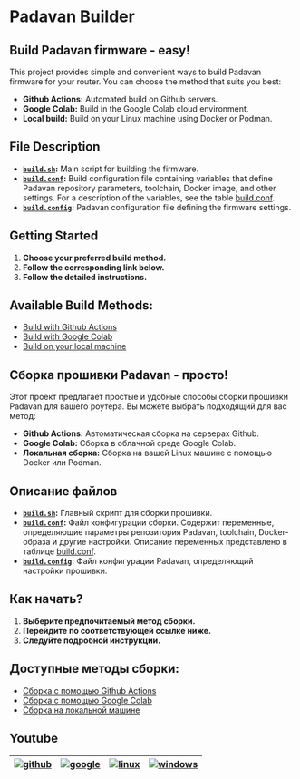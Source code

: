 # Padavan Builder

## Build Padavan firmware - easy!

This project provides simple and convenient ways to build Padavan firmware for your router. You can choose the method that suits you best:

* **Github Actions:** Automated build on Github servers. 
* **Google Colab:** Build in the Google Colab cloud environment.
* **Local build:** Build on your Linux machine using Docker or Podman.

## File Description

* **[`build.sh`](../build.sh):** Main script for building the firmware.
* **[`build.conf`](../build.conf):** Build configuration file containing variables that define Padavan repository parameters, toolchain, Docker image, and other settings. For a description of the variables, see the table [build.conf](en-US/conf.md).
* **[`build.config`](../build.config):** Padavan configuration file defining the firmware settings.

## Getting Started

1. **Choose your preferred build method.**
2. **Follow the corresponding link below.**
3. **Follow the detailed instructions.**

## Available Build Methods:

* [Build with Github Actions](en-US/github.md)
* [Build with Google Colab](en-US/google.md)
* [Build on your local machine](en-US/localhost.md)


## Сборка прошивки Padavan - просто!

Этот проект предлагает простые и удобные способы сборки прошивки Padavan для вашего роутера. Вы можете выбрать подходящий для вас метод:

* **Github Actions:** Автоматическая сборка на серверах Github.
* **Google Colab:** Сборка в облачной среде Google Colab. 
* **Локальная сборка:** Сборка на вашей Linux машине с помощью Docker или Podman.

## Описание файлов

* **[`build.sh`](../build.sh):** Главный скрипт для сборки прошивки.
* **[`build.conf`](../build.conf):** Файл конфигурации сборки. Содержит переменные, определяющие параметры репозитория Padavan, toolchain, Docker-образа и другие настройки. Описание переменных представлено в таблице [build.conf](ru/conf.md).
* **[`build.config`](../build.config):** Файл конфигурации Padavan, определяющий настройки прошивки.

## Как начать?

1. **Выберите предпочитаемый метод сборки.**
2. **Перейдите по соответствующей ссылке ниже.**
3. **Следуйте подробной инструкции.**

## Доступные методы сборки:

* [Сборка с помощью Github Actions](ru/github.md)
* [Сборка с помощью Google Colab](ru/google.md)
* [Сборка на локальной машине](ru/localhost.md)

## Youtube
| [![github][github_img]][github_url] | [![google][google_img]][google_url] | [![linux][linux_img]][linux_url] | [![windows][windows_img]][windows_url]
| --- | --- | --- | ---

[github_img]: https://img.youtube.com/vi/6Qlkx5JcQdg/0.jpg "Github Actions"
[github_url]: https://youtu.be/6Qlkx5JcQdg
[google_img]: https://img.youtube.com/vi/hSdi5K50KlY/0.jpg "Google Colab"
[google_url]: https://youtu.be/hSdi5K50KlY
[linux_img]: https://img.youtube.com/vi/vdFtsq32Pxg/0.jpg "Local build: Linux"
[linux_url]: https://youtu.be/vdFtsq32Pxg
[windows_img]: https://img.youtube.com/vi/NDYlXdCvy2I/0.jpg "Local build: Windows"
[windows_url]: https://youtu.be/NDYlXdCvy2I
